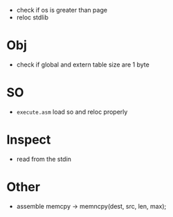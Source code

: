 - check if os is greater than page
- reloc stdlib

# Obj

- check if global and extern table size are 1 byte

# SO

- `execute.asm` load so and reloc properly

# Inspect

- read from the stdin

# Other

- assemble memcpy -> memncpy(dest, src, len, max);
